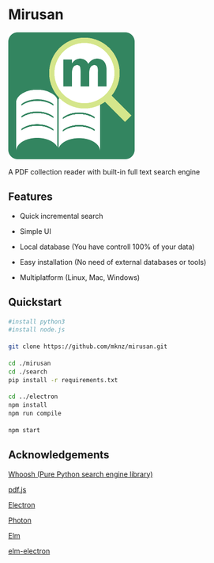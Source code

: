 # Mirusan
![mirusan_logo.png](images/mirusan_logo.png)

A PDF collection reader with built-in full text search engine

## Features

- Quick incremental search

- Simple UI

- Local database (You have controll 100% of your data)

- Easy installation (No need of external databases or tools)

- Multiplatform (Linux, Mac, Windows)

## Quickstart

```sh
#install python3
#install node.js

git clone https://github.com/mknz/mirusan.git

cd ./mirusan
cd ./search
pip install -r requirements.txt

cd ../electron
npm install
npm run compile

npm start
```

## Acknowledgements
[Whoosh (Pure Python search engine library)](http://whoosh.readthedocs.io/en/latest/)

[pdf.js](https://github.com/mozilla/pdf.js)

[Electron](http://electron.atom.io/)

[Photon](http://photonkit.com/)

[Elm](http://elm-lang.org/)

[elm-electron](https://github.com/elm-electron/electron/tree/master/examples/ipcRenderer)

